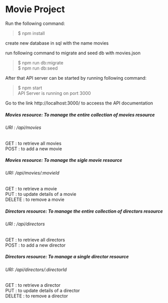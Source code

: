 # Movie Project

Run the following command:

> $ npm install

create new database in sql with the name movies

run following command to migrate and seed db with movies.json

> $ npm run db:migrate\
> $ npm run db:seed

After that API server can be started by running following command:

> $ npm start\
> API Server is running on port 3000

Go to the link http://localhost:3000/ to acceess the API documentation


##### Movies resource: To manage the entire collection of movies resource

###### URI : /api/movies
GET : to retrieve all movies\
POST : to add a new movie

##### Movies resource: To manage the sigle movie resource
###### URI: /api/movies/:movieId
GET : to retrieve a movie\
PUT : to update details of a movie\
DELETE : to remove a movie
##### Directors resource: To manage the entire collection of directors resource
###### URI : /api/directors
GET : to retrieve all directors\
POST : to add a new director
##### Directors resource: To manage a single director resource
###### URI: /api/directors/:directorId
GET : to retrieve a director\
PUT : to update details of a director\
DELETE : to remove a director